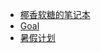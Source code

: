 
- [椰香软糖的笔记本](https://www.withoutfire.top/index.html)
- [Goal](./planandsummary/plan/梦想.html) 
- [暑假计划](./planandsummary/plan/大四前暑假计划.html)